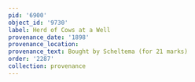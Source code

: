 ```yaml
---
pid: '6900'
object_id: '9730'
label: Herd of Cows at a Well
provenance_date: '1898'
provenance_location:
provenance_text: Bought by Scheltema (for 21 marks)
order: '2287'
collection: provenance
---
```

